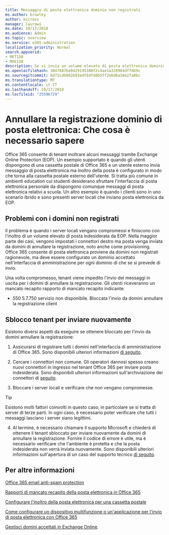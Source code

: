 ```yaml
---
title: Messaggio di posta elettronica dominio non registrati
ms.author: krowley
author: kccross
manager: laurawi
ms.date: 10/17/2018
ms.audience: Admin
ms.topic: overview
ms.service: o365-administration
localization_priority: Normal
search.appverid:
- MET150
- MOE150
description: Se si invia un volume elevato di posta elettronica dominio annullare la registrazione, si corre il rischio della posta elettronica Guida bloccato. In questo articolo per ulteriori informazioni.
ms.openlocfilehash: 30d7887be0429195380f2c4ae1a328904dffd69c
ms.sourcegitcommit: 6d72cdb882b93edf6dfddb5ff2e6d8a16e2fa0bc
ms.translationtype: MT
ms.contentlocale: it-IT
ms.lasthandoff: 10/17/2018
ms.locfileid: "25596729"
---
```

# <a name="unregistered-domain-email-what-you-need-to-know"></a>Annullare la registrazione dominio di posta elettronica: Che cosa è necessario sapere

Office 365 consente di tenant inoltrare alcuni messaggi tramite Exchange Online Protection (EOP). Un esempio supportato è quando gli utenti dispongono di una cassetta postale di Office 365 e un utente esterno Invia messaggio di posta elettronica ma inoltro della posta è configurato in modo che torna alla cassetta postale esterno dell'utente. Si tratta più comune in ambienti education cui studenti desiderano sfruttare l'interfaccia di posta elettronica personale da dispongono comunque messaggi di posta elettronica relativi a scuola. Un altro esempio è quando i clienti sono in uno scenario ibrido e sono presenti server locali che inviano posta elettronica da EOP.

## <a name="problems-with-unregistered-domains"></a>Problemi con i domini non registrati

Il problema è quando i server locali vengano compromessi e finiscono con l'inoltro di un volume elevato di posta indesiderata da EOP. Nella maggior parte dei casi, vengono impostati i connettori destro ma posta venga inviata da domini di annullare la registrazione, noto anche come provisioning. Office 365 consente di posta elettronica proviene da domini non registrati ragionevole, ma deve essere configurato un dominio accettato nell'interfaccia di amministrazione per ogni dominio di che se si prevede di invio.

Una volta compromesso, tenant viene impedito l'invio dei messaggi in uscita per i domini di annullare la registrazione. Gli utenti riceveranno un mancato recapito rapporto di mancato recapito indicante:

- 550 5.7.750 servizio non disponibile. Bloccata l'invio da domini annullare la registrazione client

## <a name="unblocking-tenant-in-order-to-send-again"></a>Sblocco tenant per inviare nuovamente

Esistono diversi aspetti da eseguire se ottenere bloccato per l'invio da domini annullare la registrazione:

1. Assicurarsi di registrare tutti i domini nell'interfaccia di amministrazione di Office 365. Sono disponibili ulteriori informazioni [di seguito](https://docs.microsoft.com/en-us/exchange/mail-flow-best-practices/manage-accepted-domains/manage-accepted-domains).

2. Cercare i connettori non comune. Gli operatori dannosi spesso creano nuovi connettori in ingresso nel tenant Office 365 per inviare posta indesiderata. Sono disponibili ulteriori informazioni sull'archiviazione dei connettori di [seguito](https://docs.microsoft.com/en-us/powershell/module/exchange/mail-flow/get-inboundconnector?view=exchange-ps). 

3. Bloccare i server locali e verificare che non vengano compromesse.

> [!TIP]
> Esistono molti fattori coinvolti in questo caso, in particolare se si tratta di server di terze parti. In ogni caso, è necessario poter verificare che tutti i messaggi lasciano i server siano legittimi.

4. Al termine, è necessario chiamare il supporto Microsoft e chiederà di ottenere il tenant sbloccato per inviare nuovamente da domini di annullare la registrazione.  Fornire il codice di errore è utile, ma è necessario verificare che l'ambiente è protetta e che la posta indesiderata non verrà inviata nuovamente. Sono disponibili ulteriori informazioni sull'apertura di un caso del supporto tecnico [di seguito](https://support.office.com/en-us/article/Contact-support-for-business-products-Admin-Help-32a17ca7-6fa0-4870-8a8d-e25ba4ccfd4b#ID0EAADAAA=online).
  
## <a name="for-more-information"></a>Per altre informazioni

[Office 365 email anti-spam protection](anti-spam-protection.md)

[Rapporti di mancato recapito della posta elettronica in Office 365](https://support.office.com/article/email-non-delivery-reports-in-office-365-51daa6b9-2e35-49c4-a0c9-df85bf8533c3)

[Configurare l'inoltro della posta elettronica per una cassetta postale](https://docs.microsoft.com/en-us/exchange/recipients-in-exchange-online/manage-user-mailboxes/configure-email-forwarding)

[Come configurare un dispositivo multifunzione o un'applicazione per l'invio di posta elettronica con Office 365](https://support.office.com/en-us/article/How-to-set-up-a-multifunction-device-or-application-to-send-email-using-Office-365-69f58e99-c550-4274-ad18-c805d654b4c4)

[Gestisci domini accettati in Exchange Online](https://docs.microsoft.com/en-us/exchange/mail-flow-best-practices/manage-accepted-domains/manage-accepted-domains).
